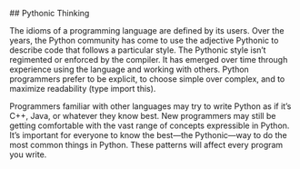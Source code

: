                                               ## Pythonic Thinking


The idioms of a programming language are defined by its users. Over the years, the Python community has come to use the adjective Pythonic to describe code that follows a particular style. The Pythonic style isn’t regimented or enforced by the compiler. It has emerged over time through experience using the language and working with others. Python programmers prefer to be explicit, to choose simple over complex, and to maximize readability (type import this).

Programmers familiar with other languages may try to write Python as if it’s C++, Java, or whatever they know best. New programmers may still be getting comfortable with the vast range of concepts expressible in Python. It’s important for everyone to know the best—the Pythonic—way to do the most common things in Python. These patterns will affect every program you write.